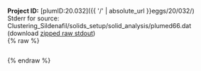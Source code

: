 **Project ID:** [plumID:20.032]({{ '/' | absolute_url }}eggs/20/032/)  
Stderr for source:  Clustering_Sildenafil/solids_setup/solid_analysis/plumed66.dat   
(download [zipped raw stdout](plumed66.dat.plumed.stdout.txt.zip))  
{% raw %}
<pre>
</pre>
{% endraw %}
